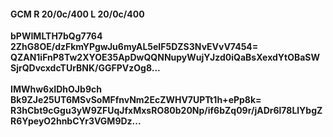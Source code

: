 #### GCM R 20/0c/400 L 20/0c/400
**bPWIMLTH7bQg7764**<br/>**2ZhG8OE/dzFkmYPgwJu6myAL5eIF5DZS3NvEVvV7454=**<br/>**QZAN1iFnP8Tw2XYOE35ApDwQQNNupyWujYJzd0iQaBsXexdYtOBaSWSjrQDvcxdcTUrBNK/GGFPVzOg8...**<br/><br/>
**IMWhw6xIDhOJb9ch**<br/>**Bk9ZJe25UT6MSvSoMFfnvNm2EcZWHV7UPTt1h+ePp8k=**<br/>**R3hCbt9cGgu3yW9ZFUqJfxMxsRO80b20Np/if6bZq09r/jADr6l78LlYbgZR6YpeyO2hnbCYr3VGM9Dz...**
